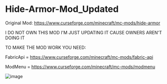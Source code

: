 # Hide-Armor-Mod_Updated

Original Mod: https://www.curseforge.com/minecraft/mc-mods/hide-armor

I DO NOT OWN THIS MOD I'M JUST UPDATING IT CAUSE OWNERS AREN'T DOING IT

TO MAKE THE MOD WORK YOU NEED:

FabricApi = https://www.curseforge.com/minecraft/mc-mods/fabric-api

ModMenu = https://www.curseforge.com/minecraft/mc-mods/modmenu




![image](https://user-images.githubusercontent.com/102632348/177668539-4095280f-0b4f-4876-b2a9-4a6aa831daa3.png)
